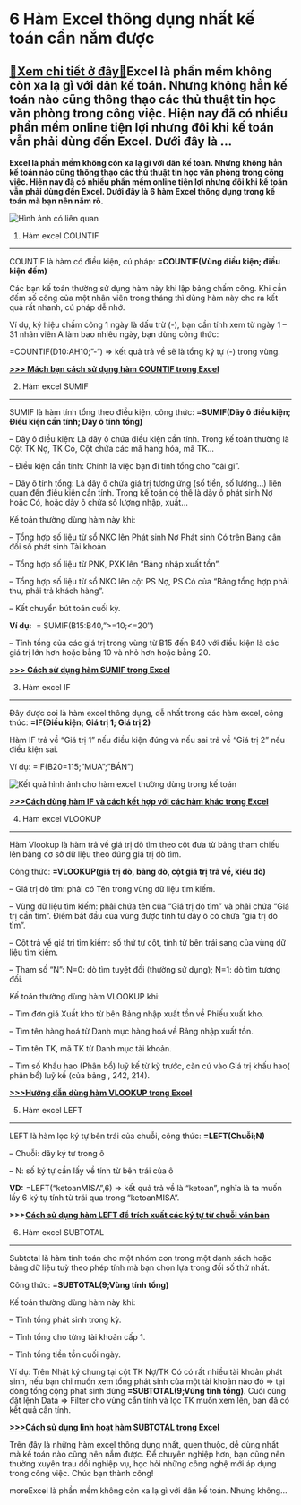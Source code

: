 6 Hàm Excel thông dụng nhất kế toán cần nắm được
================================================

[:gift:Xem chi tiết ở đây:gift:](https://hddtvn.com/6-ham-excel-thong-dung-nhat-ke-toan-can-nam-duoc/)Excel là phần mềm không còn xa lạ gì với dân kế toán. Nhưng không hẳn kế toán nào cũng thông thạo các thủ thuật tin học văn phòng trong công việc. Hiện nay đã có nhiều phần mềm online tiện lợi nhưng đôi khi kế toán vẫn phải dùng đến Excel. Dưới đây là …
-------------------------------------------------------------------------------------------------------------------------------------------------------------------------------------------------------------------------------------------------------------

**Excel là phần mềm không còn xa lạ gì với dân kế toán. Nhưng không hẳn kế toán nào cũng thông thạo các thủ thuật tin học văn phòng trong công việc. Hiện nay đã có nhiều phần mềm online tiện lợi nhưng đôi khi kế toán vẫn phải dùng đến Excel. Dưới đây là 6 hàm Excel thông dụng trong kế toán mà bạn nên nắm rõ.**


![Hình ảnh có liên quan](https://hddtvn.com/wp-content/uploads/2021/01/20-ham-excel-thuong-dung-trong-ke-toan-01-99.jpg)


1. Hàm excel COUNTIF
--------------------


COUNTIF là hàm có điều kiện, cú pháp: **=COUNTIF(Vùng điều kiện; điều kiện đếm)**


Các bạn kế toán thường sử dụng hàm này khi lập bảng chấm công. Khi cần đếm số công của một nhân viên trong tháng thì dùng hàm này cho ra kết quả rất nhanh, cú pháp dễ nhớ.


Ví dụ, ký hiệu chấm công 1 ngày là dấu trừ (-), bạn cần tính xem từ ngày 1 – 31 nhân viên A làm bao nhiêu ngày, bạn dùng công thức:


=COUNTIF(D10:AH10;”-“) => kết quả trả về sẽ là tổng ký tự (-) trong vùng.


[**>>> Mách bạn cách sử dụng hàm COUNTIF trong Excel**](#)


2. Hàm excel SUMIF
------------------


SUMIF là hàm tính tổng theo điều kiện, công thức: **=SUMIF(Dãy ô điều kiện; Điều kiện cần tính; Dãy ô tính tổng)**


– Dãy ô điều kiện: Là dãy ô chứa điều kiện cần tính. Trong kế toán thường là Cột TK Nợ, TK Có, Cột chứa các mã hàng hóa, mã TK…


– Điều kiện cần tính: Chính là việc bạn đi tính tổng cho “cái gì”.


– Dãy ô tính tổng: Là dãy ô chứa giá trị tương ứng (số tiền, số lượng…) liên quan đến điều kiện cần tính. Trong kế toán có thể là dãy ô phát sinh Nợ hoặc Có, hoặc dãy ô chứa số lượng nhập, xuất…


Kế toán thường dùng hàm này khi:


– Tổng hợp số liệu từ sổ NKC lên Phát sinh Nợ Phát sinh Có trên Bảng cân đối số phát sinh Tài khoản.


– Tổng hợp số liệu từ PNK, PXK lên “Bảng nhập xuất tồn”.


– Tổng hợp số liệu từ sổ NKC lên cột PS Nợ, PS Có của “Bảng tổng hợp phải thu, phải trả khách hàng”.


– Kết chuyển bút toán cuối kỳ.


**Ví dụ:**  = SUMIF(B15:B40,”>=10;<=20″)


– Tính tổng của các giá trị trong vùng từ B15 đến B40 với điều kiện là các giá trị lớn hơn hoặc bằng 10 và nhỏ hơn hoặc bằng 20.


[**>>> Cách sử dụng hàm SUMIF trong Excel**](#)


3. Hàm excel IF
---------------


Đây được coi là hàm excel thông dụng, dễ nhất trong các hàm excel, công thức: **=IF(Điều kiện; Giá trị 1; Giá trị 2)**


Hàm IF trả về “Giá trị 1” nếu điều kiện đúng và nếu sai trả về “Giá trị 2” nếu điều kiện sai.


Ví dụ: =IF(B20=115;”MUA”;”BÁN”)


![Kết quả hình ảnh cho hàm excel thường dùng trong kế toán](https://hddtvn.com/wp-content/uploads/2021/01/cac-ham-trong-excel.jpg)


**[>>>Cách dùng hàm IF và cách kết hợp với các hàm khác trong Excel](#)**


4. Hàm excel VLOOKUP
--------------------


Hàm Vlookup là hàm trả về giá trị dò tìm theo cột đưa từ bảng tham chiếu lên bảng cơ sở dữ liệu theo đúng giá trị dò tìm.


Công thức: **=VLOOKUP(giá trị dò, bảng dò, cột giá trị trả về, kiểu dò)**


– Giá trị dò tìm: phải có Tên trong vùng dữ liệu tìm kiếm.


– Vùng dữ liệu tìm kiếm: phải chứa tên của “Giá trị dò tìm” và phải chứa “Giá trị cần tìm”. Điểm bắt đầu của vùng được tính từ dãy ô có chứa “giá trị dò tìm”.


– Cột trả về giá trị tìm kiếm: số thứ tự cột, tính từ bên trái sang của vùng dữ liệu tìm kiếm.


– Tham số “N”: N=0: dò tìm tuyệt đối (thường sử dụng); N=1: dò tìm tương đối.


Kế toán thường dùng hàm VLOOKUP khi:


– Tìm đơn giá Xuất kho từ bên Bảng nhập xuất tồn về Phiếu xuất kho.


– Tìm tên hàng hoá từ Danh mục hàng hoá về Bảng nhập xuất tồn.


– Tìm tên TK, mã TK từ Danh mục tài khoản.


– Tìm số Khấu hao (Phân bổ) luỹ kế từ kỳ trước, căn cứ vào Giá trị khấu hao( phân bổ) luỹ kế (của bảng , 242, 214).


[**>>>Hướng dẫn dùng hàm VLOOKUP trong Excel**](#)


5. Hàm excel LEFT
-----------------


LEFT là hàm lọc ký tự bên trái của chuỗi, công thức: **=LEFT(Chuỗi;N)**


– Chuỗi: dãy ký tự trong ô


– N: số ký tự cần lấy về tính từ bên trái của ô


**VD:** =LEFT(“ketoanMISA”,6) => kết quả trả về là “ketoan”, nghĩa là ta muốn lấy 6 ký tự tính từ trái qua trong “ketoanMISA”.


**>>>[Cách sử dụng hàm LEFT để trích xuất các ký tự từ chuỗi văn bản](#)**


6. Hàm excel SUBTOTAL
---------------------


Subtotal là hàm tính toán cho một nhóm con trong một danh sách hoặc bảng dữ liệu tuỳ theo phép tính mà bạn chọn lựa trong đối số thứ nhất.


Công thức: **=SUBTOTAL(9;Vùng tính tổng)**


Kế toán thường dùng hàm này khi:


– Tính tổng phát sinh trong kỳ.


– Tính tổng cho từng tài khoản cấp 1.


– Tính tổng tiền tồn cuối ngày.


Ví dụ: Trên Nhật ký chung tại cột TK Nợ/TK Có có rất nhiều tài khoản phát sinh, nếu bạn chỉ muốn xem tổng phát sinh của một tài khoản nào đó => tại dòng tổng cộng phát sinh dùng **=SUBTOTAL(9;Vùng tính tổng)**. Cuối cùng đặt lệnh Data => Filter cho vùng cần tính và lọc TK muốn xem lên, ban đã có kết quả cần tính.


[**>>>Cách sử dụng linh hoạt hàm SUBTOTAL trong Excel**](#)


Trên đây là những hàm excel thông dụng nhất, quen thuộc, dễ dùng nhất mà kế toán nào cũng nên nắm được. Để chuyên nghiệp hơn, bạn cũng nên thường xuyên trau dồi nghiệp vụ, học hỏi những công nghệ mới áp dụng trong công việc. Chúc bạn thành công!



moreExcel là phần mềm không còn xa lạ gì với dân kế toán. Nhưng không…

